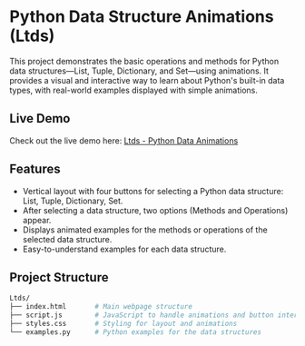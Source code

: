 # Python Data Structure Animations (Ltds)

This project demonstrates the basic operations and methods for Python data structures—List, Tuple, Dictionary, and Set—using animations. It provides a visual and interactive way to learn about Python's built-in data types, with real-world examples displayed with simple animations.

## Live Demo

Check out the live demo here: [Ltds - Python Data Animations](https://nethra1619.github.io/Ltds/)

## Features

- Vertical layout with four buttons for selecting a Python data structure: List, Tuple, Dictionary, Set.
- After selecting a data structure, two options (Methods and Operations) appear.
- Displays animated examples for the methods or operations of the selected data structure.
- Easy-to-understand examples for each data structure.

## Project Structure

```bash
Ltds/
├── index.html       # Main webpage structure
├── script.js        # JavaScript to handle animations and button interactions
├── styles.css       # Styling for layout and animations
└── examples.py      # Python examples for the data structures
